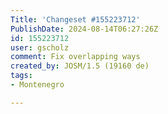```yaml
---
Title: 'Changeset #155223712'
PublishDate: 2024-08-14T06:27:26Z
id: 155223712
user: gscholz
comment: Fix overlapping ways
created_by: JOSM/1.5 (19160 de)
tags:
- Montenegro

---
```

